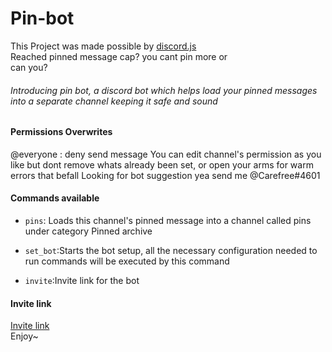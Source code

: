 # Pin-bot
This Project was made possible by [discord.js](https://discord.js.org/#/)<br>
Reached pinned message cap? you cant pin more or<br>
can you?<br>
###### Introducing pin bot, a discord bot which helps load your pinned messages into a separate channel keeping it safe and sound
#### Permissions Overwrites
@everyone : deny send message
You can edit channel's permission as you like but dont remove whats already been set, or open your arms for warm errors that befall
Looking for bot suggestion yea send me @Carefree#4601
#### Commands available

- ``pins``: Loads this channel's pinned message into a channel called pins under category Pinned archive

- ``set_bot``:Starts the bot setup, all the necessary configuration needed to run commands will be executed by this command

- ``invite``:Invite link for the bot

#### Invite link
[Invite link](https://discordapp.com/api/oauth2/authorize?client_id=558284533326413836&permissions=470150257&scope=bot)<br>
Enjoy~
